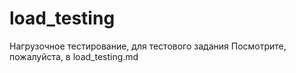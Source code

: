 # load_testing

Нагрузочное тестирование, для тестового задания
Посмотрите, пожалуйста, в load_testing.md